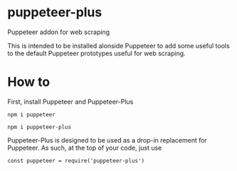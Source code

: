 # puppeteer-plus
Puppeteer addon for web scraping

This is intended to be installed alonside Puppeteer to add some useful tools to the default Puppeteer prototypes useful for web scraping.

# How to

First, install Puppeteer and Puppeteer-Plus

`npm i puppeteer`

`npm i puppeteer-plus`

Puppeteer-Plus is designed to be used as a drop-in replacement for Puppeteer. As such, at the top of your code, just use

`const puppeteer = require('puppeteer-plus')`